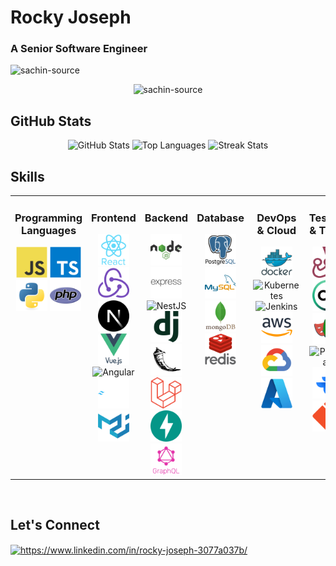 # Rocky Joseph

### A Senior Software Engineer

<p align="left">
    <img src="https://komarev.com/ghpvc/?username=thomasync&label=Profile%20views&color=0e75b6&style=flat" alt="sachin-source" />
</p>

<p align="center">
    <img src="https://github-profile-trophy.vercel.app/?username=thomasync&column=-1" alt="sachin-source" />
</p>

## GitHub Stats

<p align="center">
  <img src="https://github-readme-stats.vercel.app/api?username=benmarwick&show_icons=true&count_private=true&title_color=6aa6f8&text_color=8a919a&icon_color=6aa6f8&bg_color=22272e" alt="GitHub Stats" height="200"/>
  <img src="https://github-readme-stats.vercel.app/api/top-langs/?username=benmarwick&hide=scss&title_color=6aa6f8&text_color=8a919a&icon_color=6aa6f8&bg_color=22272e" alt="Top Languages" height="200"/>
  <img src="https://github-readme-streak-stats.herokuapp.com/?user=benmarwick&theme=dark&background=22272e&date_format=%5BY%20%5DM%20j&exclude_days=Sun" alt="Streak Stats" height="200"/>
</p>

<!-- --- -->

## Skills

<table align="center">
<tr>
<td align="center" valign="top" width="140px">

### Programming Languages

<picture>
	<img alt="JavaScript" title="JavaScript" width="50px" height="50px" src="https://raw.githubusercontent.com/devicons/devicon/master/icons/javascript/javascript-original.svg">
</picture>
<picture>
	<img alt="TypeScript" title="TypeScript" width="50px" height="50px" src="https://raw.githubusercontent.com/devicons/devicon/master/icons/typescript/typescript-original.svg">
</picture>
<picture>
	<img alt="Python" title="Python" width="50px" height="50px" src="https://raw.githubusercontent.com/devicons/devicon/master/icons/python/python-original.svg">
</picture>
<picture>
	<img alt="PHP" title="PHP" width="50px" height="50px" src="https://raw.githubusercontent.com/devicons/devicon/master/icons/php/php-original.svg">
</picture>
</td>

<td align="center" valign="top" width="140px">

### Frontend

<picture>
	<img alt="React" title="React" width="50px" height="50px" src="https://raw.githubusercontent.com/devicons/devicon/master/icons/react/react-original-wordmark.svg">
</picture>
<picture>
	<img alt="Redux" title="Redux" width="50px" height="50px" src="https://raw.githubusercontent.com/devicons/devicon/master/icons/redux/redux-original.svg">
</picture>
<picture>
	<img alt="Next.js" title="Next.js" width="50px" height="50px" src="https://raw.githubusercontent.com/devicons/devicon/master/icons/nextjs/nextjs-original.svg">
</picture>
<picture>
	<img alt="Vue" title="Vue" width="50px" height="50px" src="https://raw.githubusercontent.com/devicons/devicon/master/icons/vuejs/vuejs-original-wordmark.svg">
</picture>
<picture>
	<img alt="Angular" title="Angular" width="50px" height="50px" src="https://angular.io/assets/images/logos/angular/angular.svg">
</picture>
<picture>
	<img alt="Tailwind CSS" title="Tailwind CSS" width="50px" height="50px" src="https://raw.githubusercontent.com/devicons/devicon/master/icons/tailwindcss/tailwindcss-original-wordmark.svg">
</picture>
<picture>
	<img alt="Material UI" title="Material UI" width="50px" height="50px" src="https://raw.githubusercontent.com/devicons/devicon/master/icons/materialui/materialui-original.svg">
</picture>
</td>

<td align="center" valign="top" width="140px">

### Backend

<picture>
	<img alt="Node.js" title="Node.js" width="50px" height="50px" src="https://raw.githubusercontent.com/devicons/devicon/master/icons/nodejs/nodejs-original-wordmark.svg">
</picture>
<picture>
	<img alt="Express.js" title="Express.js" width="50px" height="50px" src="https://raw.githubusercontent.com/devicons/devicon/master/icons/express/express-original-wordmark.svg">
</picture>
<picture>
	<img alt="NestJS" title="NestJS" width="50px" height="50px" src="https://nestjs.com/img/logo-small.svg">
</picture>
<picture>
	<img alt="Django" title="Django" width="50px" height="50px" src="https://raw.githubusercontent.com/devicons/devicon/master/icons/django/django-plain.svg">
</picture>
<picture>
	<img alt="Flask" title="Flask" width="50px" height="50px" src="https://raw.githubusercontent.com/devicons/devicon/master/icons/flask/flask-original.svg">
</picture>
<picture>
	<img alt="Laravel" title="Laravel" width="50px" height="50px" src="https://raw.githubusercontent.com/devicons/devicon/master/icons/laravel/laravel-original.svg">
</picture>
<picture>
	<img alt="FastAPI" title="FastAPI" width="50px" height="50px" src="https://raw.githubusercontent.com/devicons/devicon/master/icons/fastapi/fastapi-original.svg">
</picture>
<picture>
	<img alt="GraphQL" title="GraphQL" width="50px" height="50px" src="https://raw.githubusercontent.com/devicons/devicon/master/icons/graphql/graphql-plain-wordmark.svg">
</picture>
</td>

<td align="center" valign="top" width="140px">

### Database

<picture>
	<img alt="PostgreSQL" title="PostgreSQL" width="50px" height="50px" src="https://raw.githubusercontent.com/devicons/devicon/master/icons/postgresql/postgresql-original-wordmark.svg">
</picture>
<picture>
	<img alt="MySQL" title="MySQL" width="50px" height="50px" src="https://raw.githubusercontent.com/devicons/devicon/master/icons/mysql/mysql-original-wordmark.svg">
</picture>
<picture>
	<img alt="MongoDB" title="MongoDB" width="50px" height="50px" src="https://raw.githubusercontent.com/devicons/devicon/master/icons/mongodb/mongodb-original-wordmark.svg">
</picture>
<picture>
	<img alt="Redis" title="Redis" width="50px" height="50px" src="https://raw.githubusercontent.com/devicons/devicon/master/icons/redis/redis-original-wordmark.svg">
</picture>
</td>

<td align="center" valign="top" width="140px">

### DevOps & Cloud

<picture>
	<img alt="Docker" title="Docker" width="50px" height="50px" src="https://raw.githubusercontent.com/devicons/devicon/master/icons/docker/docker-original-wordmark.svg">
</picture>
<picture>
	<img alt="Kubernetes" title="Kubernetes" width="50px" height="50px" src="https://www.vectorlogo.zone/logos/kubernetes/kubernetes-icon.svg">
</picture>
<picture>
	<img alt="Jenkins" title="Jenkins" width="50px" height="50px" src="https://www.vectorlogo.zone/logos/jenkins/jenkins-icon.svg">
</picture>
<picture>
	<img alt="AWS" title="AWS" width="50px" height="50px" src="https://raw.githubusercontent.com/devicons/devicon/master/icons/amazonwebservices/amazonwebservices-original-wordmark.svg">
</picture>
<picture>
	<img alt="GCP" title="Google Cloud Platform" width="50px" height="50px" src="https://raw.githubusercontent.com/devicons/devicon/master/icons/googlecloud/googlecloud-original.svg">
</picture>
<picture>
	<img alt="Azure" title="Azure" width="50px" height="50px" src="https://raw.githubusercontent.com/devicons/devicon/master/icons/azure/azure-original.svg">
</picture>
</td>

<td align="center" valign="top" width="140px">

### Testing & Tools

<picture>
	<img alt="Jest" title="Jest" width="50px" height="50px" src="https://raw.githubusercontent.com/devicons/devicon/master/icons/jest/jest-plain.svg">
</picture>
<picture>
	<img alt="Cypress" title="Cypress" width="50px" height="50px" src="https://raw.githubusercontent.com/devicons/devicon/master/icons/cypressio/cypressio-original.svg">
</picture>
<picture>
	<img alt="Playwright" title="Playwright" width="50px" height="50px" src="https://raw.githubusercontent.com/devicons/devicon/master/icons/playwright/playwright-original.svg">
</picture>
<picture>
	<img alt="Postman" title="Postman" width="50px" height="50px" src="https://www.vectorlogo.zone/logos/getpostman/getpostman-icon.svg">
</picture>
<picture>
	<img alt="Jira" title="Jira" width="50px" height="50px" src="https://raw.githubusercontent.com/devicons/devicon/master/icons/jira/jira-original.svg">
</picture>
<picture>
	<img alt="Git" title="Git" width="50px" height="50px" src="https://raw.githubusercontent.com/devicons/devicon/master/icons/git/git-original.svg">
</picture>
</td>

</tr>
</table>

<br>

<!-- --- -->

## Let's Connect

<p align="left">
<a href="https://www.linkedin.com/in/rocky-joseph-3077a037b/" target="blank"><img align="center" src="https://raw.githubusercontent.com/rahuldkjain/github-profile-readme-generator/master/src/images/icons/Social/linked-in-alt.svg" alt="https://www.linkedin.com/in/rocky-joseph-3077a037b/" height="30" width="40" /></a>
</p>
